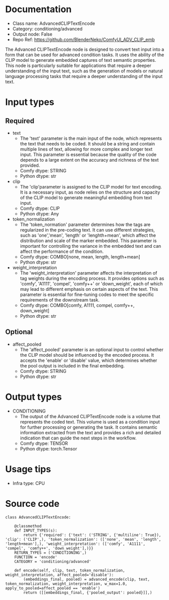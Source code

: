 # Documentation
- Class name: AdvancedCLIPTextEncode
- Category: conditioning/advanced
- Output node: False
- Repo Ref: https://github.com/BlenderNeko/ComfyUI_ADV_CLIP_emb

The Advanced CLIPTextEncode node is designed to convert text input into a form that can be used for advanced condition tasks. It uses the ability of the CLIP model to generate embedded captures of text semantic properties. This node is particularly suitable for applications that require a deeper understanding of the input text, such as the generation of models or natural language processing tasks that require a deeper understanding of the input text.

# Input types
## Required
- text
    - The 'text' parameter is the main input of the node, which represents the text that needs to be coded. It should be a string and contain multiple lines of text, allowing for more complex and longer text input. This parameter is essential because the quality of the code depends to a large extent on the accuracy and richness of the text provided.
    - Comfy dtype: STRING
    - Python dtype: str
- clip
    - The 'clip'parameter is assigned to the CLIP model for text encoding. It is a necessary input, as node relies on the structure and capacity of the CLIP model to generate meaningful embedding from text input.
    - Comfy dtype: CLIP
    - Python dtype: Any
- token_normalization
    - The 'token_normation' parameter determines how the tags are regularized in the pre-coding text. It can use different strategies, such as 'one','mean', 'length' or 'lenghth+mean', which affect the distribution and scale of the marker embedded. This parameter is important for controlling the variance in the embedded text and can affect the performance of the condition.
    - Comfy dtype: COMBO[none, mean, length, length+mean]
    - Python dtype: str
- weight_interpretation
    - The 'weight_interpretation' parameter affects the interpretation of tag weights during the encoding process. It provides options such as 'comfy', 'A1111', 'compel', 'comfy++' or 'down_weight', each of which may lead to different emphasis on certain aspects of the text. This parameter is essential for fine-tuning codes to meet the specific requirements of the downstream task.
    - Comfy dtype: COMBO[comfy, A1111, compel, comfy++, down_weight]
    - Python dtype: str
## Optional
- affect_pooled
    - The 'affect_pooled' parameter is an optional input to control whether the CLIP model should be influenced by the encoded process. It accepts the 'enable' or 'disable' value, which determines whether the pool output is included in the final embedding.
    - Comfy dtype: STRING
    - Python dtype: str

# Output types
- CONDITIONING
    - The output of the Advanced CLIPTextEncode node is a volume that represents the coded text. This volume is used as a condition input for further processing or generating the task. It contains semantic information extracted from the text and provides a rich and detailed indication that can guide the next steps in the workflow.
    - Comfy dtype: TENSOR
    - Python dtype: torch.Tensor

# Usage tips
- Infra type: CPU

# Source code
```
class AdvancedCLIPTextEncode:

    @classmethod
    def INPUT_TYPES(s):
        return {'required': {'text': ('STRING', {'multiline': True}), 'clip': ('CLIP',), 'token_normalization': (['none', 'mean', 'length', 'length+mean'],), 'weight_interpretation': (['comfy', 'A1111', 'compel', 'comfy++', 'down_weight'],)}}
    RETURN_TYPES = ('CONDITIONING',)
    FUNCTION = 'encode'
    CATEGORY = 'conditioning/advanced'

    def encode(self, clip, text, token_normalization, weight_interpretation, affect_pooled='disable'):
        (embeddings_final, pooled) = advanced_encode(clip, text, token_normalization, weight_interpretation, w_max=1.0, apply_to_pooled=affect_pooled == 'enable')
        return ([[embeddings_final, {'pooled_output': pooled}]],)
```